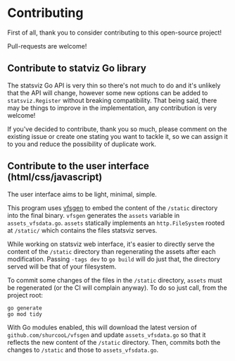 Contributing
============

First of all, thank you to consider contributing to this open-source project!

Pull-requests are welcome!


## Contribute to statviz Go library

The statsviz Go API is very thin so there's not much to do and it's unlikely that
the API will change, however some new options can be added to `statsviz.Register` 
without breaking compatibility.
That being said, there may be things to improve in the implementation, any
contribution is very welcome!

If you've decided to contribute, thank you so much, please comment on the existing 
issue or create one stating you want to tackle it, so we can assign it to you and 
reduce the possibility of duplicate work.


## Contribute to the user interface (html/css/javascript)

The user interface aims to be light, minimal, simple.

This program uses [vfsgen](github.com/shurcooL/vfsgen) to embed the content of 
the `/static` directory into the final binary. `vfsgen` generates the `assets`
variable in `assets_vfsdata.go`. `assets` statically implements an 
`http.FileSystem` rooted at `/static/` which contains the files statsviz serves.

While working on statsviz web interface, it's easier to directly serve the
content of the `/static` directory than regenerating the assets after each 
modification. Passing `-tags dev` to `go build` will do just that, the
directory served will be that of your filesystem.

To commit some changes of the files in the `/static` directory, `assets`
must be regenerated (or the CI will complain anyway).
To do so just call, from the project root:

```
go generate
go mod tidy
```

With Go modules enabled, this will download the latest version of 
`github.com/shurcooL/vfsgen` and update `assets_vfsdata.go` so that 
it reflects the new content of the `/static` directory. Then, 
commits both the changes to `/static` and those to `assets_vfsdata.go`.
